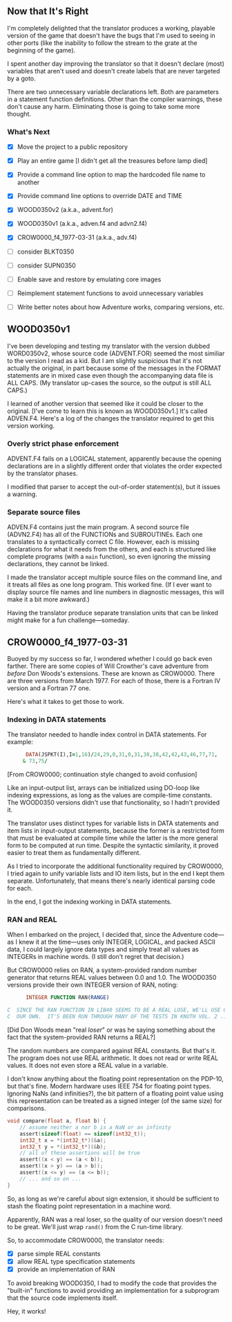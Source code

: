 ## Now that It's Right

I'm completely delighted that the translator produces a working, playable version of the game that doesn't have the bugs that I'm used to seeing in other ports (like the inability to follow the stream to the grate at the beginning of the game).

I spent another day improving the translator so that it doesn't declare (most) variables that aren't used and doesn't create labels that are never targeted by a goto.

There are two unnecessary variable declarations left.  Both are parameters in a statement function definitions.  Other than the compiler warnings, these don't cause any harm.  Eliminating those is going to take some more thought.

### What's Next

- [x] Move the project to a public repository
- [x] Play an entire game [I didn't get all the treasures before lamp died]
- [x] Provide a command line option to map the hardcoded file name to another
- [x] Provide command line options to override DATE and TIME
- [x] WOOD0350v2 (a.k.a., advent.for)
- [x] WOOD0350v1 (a.k.a., adven.f4 and advn2.f4)
- [x] CROW0000_f4_1977-03-31 (a.k.a., adv.f4)
- [ ] consider BLKT0350
- [ ] consider SUPN0350
- [ ] Enable save and restore by emulating core images
- [ ] Reimplement statement functions to avoid unnecessary variables
- [ ] Write better notes about how Adventure works, comparing versions, etc.


## WOOD0350v1

I've been developing and testing my translator with the version dubbed WORD0350v2, whose source code (ADVENT.FOR) seemed the most similiar to the version I read as a kid.  But I am slightly suspicious that it's not actually the original, in part because some of the messages in the FORMAT statements are in mixed case even though the accompanying data file is ALL CAPS.  (My translator up-cases the source, so the output is still ALL CAPS.)

I learned of another version that seemed like it could be closer to the original.  [I've come to learn this is known as WOOD0350v1.]  It's called ADVEN.F4.  Here's a log of the changes the translator required to get this version working.

### Overly strict phase enforcement

ADVENT.F4 fails on a LOGICAL statement, apparently because the opening declarations are in a slightly different order that violates the order expected by the translator phases.

I modified that parser to accept the out-of-order statement(s), but it issues a warning.

### Separate source files

ADVEN.F4 contains just the main program.  A second source file (ADVN2.F4) has all of the FUNCTIONs and SUBROUTINEs.  Each one translates to a syntactically correct C file.  However, each is missing declarations for what it needs from the others, and each is structured like complete programs (with a `main` function), so even ignoring the missing declarations, they cannot be linked.

I made the translator accept multiple source files on the command line, and it treats all files as one long program.  This worked fine.  (If I ever want to display source file names and line numbers in diagnostic messages, this will make it a bit more awkward.)

Having the translator produce separate translation units that can be linked might make for a fun challenge&mdash;someday.

## CROW0000_f4_1977-03-31

Buoyed by my success so far, I wondered whether I could go back even farther.  There are some copies of Will Crowther's cave adventure from _before_ Don Woods's extensions.  These are known as CROW0000.  There are three versions from March 1977.  For each of those, there is a Fortran IV version and a Fortran 77 one.

Here's what it takes to get those to work.

### Indexing in DATA statements

The translator needed to handle index control in DATA statements.  For example:

```fortran
      DATA(JSPKT(I),I=1,16)/24,29,0,31,0,31,38,38,42,42,43,46,77,71,
     & 73,75/
```
[From CROW0000; continuation style changed to avoid confusion]

Like an input-output list, arrays can be initialized using DO-loop like indexing expressions, as long as the values are compile-time constants.  The WOOD0350 versions didn't use that functionality, so I hadn't provided it.

The translator uses distinct types for variable lists in DATA statements and item lists in input-output statements, because the former is a restricted form that must be evaluated at compile time while the latter is the more general form to be computed at run time.  Despite the syntactic similarity, it proved easier to treat them as fundamentally different.

As I tried to incorporate the additional functionality required by CROW0000, I tried again to unify variable lists and IO item lists, but in the end I kept them separate.  Unfortunately, that means there's nearly identical parsing code for each.

In the end, I got the indexing working in DATA statements.

### RAN and REAL

When I embarked on the project, I decided that, since the Adventure code&mdash;as I knew it at the time&mdash;uses only INTEGER, LOGICAL, and packed ASCII data, I could largely ignore data types and simply treat all values as INTEGERs in machine words.  (I still don't regret that decision.)

But CROW0000 relies on RAN, a system-provided random number generator that returns REAL values between 0.0 and 1.0.  The WOOD0350 versions provide their own INTEGER version of RAN, noting: 

```fortran
      INTEGER FUNCTION RAN(RANGE)

C  SINCE THE RAN FUNCTION IN LIB40 SEEMS TO BE A REAL LOSE, WE'LL USE ONE OF
C  OUR OWN.  IT'S BEEN RUN THROUGH MANY OF THE TESTS IN KNUTH VOL. 2 ...
```
[Did Don Woods mean "real _loser_" or was he saying something about the fact that the system-provided RAN returns a REAL?]

The random numbers are compared against REAL constants.  But that's it.  The program does not use REAL arithmetic.  It does not read or write REAL values.  It does not even store a REAL value in a variable.

I don't know anything about the floating point representation on the PDP-10, but that's fine.  Modern hardware uses IEEE 754 for floating point types.  Ignoring NaNs (and infinities?), the bit pattern of a floating point value using this representation can be treated as a signed integer (of the same size) for comparisons.

```c
void compare(float a, float b) {
    // assume neither a nor b is a NaN or an infinity
    assert(sizeof(float) == sizeof(int32_t));
    int32_t x = *(int32_t*)(&a);
    int32_t y = *(int32_t*)(&b);
    // all of these assertions will be true
    assert((x < y) == (a < b));
    assert((x > y) == (a > b));
    assert((x <= y) == (a <= b));
    // ... and so on ...
}
```

So, as long as we're careful about sign extension, it should be sufficient to stash the floating point representation in a machine word.

Apparently, RAN was a real loser, so the quality of our version doesn't need to be great.  We'll just wrap `rand()` from the C run-time library.

So, to accommodate CROW0000, the translator needs:

- [x] parse simple REAL constants
- [x] allow REAL type specification statements
- [x] provide an implementation of RAN

To avoid breaking WOOD0350, I had to modify the code that provides the "built-in" functions to avoid providing an implementation for a subprogram that the source code implements itself.

Hey, it works!


